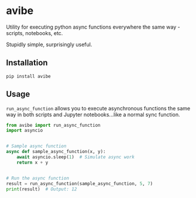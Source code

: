 # avibe
Utility for executing python async functions everywhere the same way - scripts, notebooks, etc.

Stupidly simple, surprisingly useful.

## Installation
```shell
pip install avibe
```

## Usage
`run_async_function` allows you to execute asynchronous functions the same way in both scripts and Jupyter notebooks...like a normal sync function.

```python
from avibe import run_async_function
import asyncio


# Sample async function
async def sample_async_function(x, y):
    await asyncio.sleep(1)  # Simulate async work
    return x + y


# Run the async function
result = run_async_function(sample_async_function, 5, 7)
print(result)  # Output: 12
```



